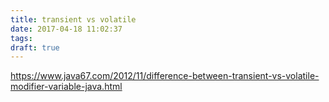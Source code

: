 ```yaml
---
title: transient vs volatile
date: 2017-04-18 11:02:37
tags:
draft: true
---
```


https://www.java67.com/2012/11/difference-between-transient-vs-volatile-modifier-variable-java.html
